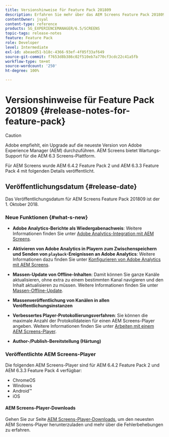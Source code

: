 ```yaml
---
title: Versionshinweise für Feature Pack 201809
description: Erfahren Sie mehr über das AEM Screens Feature Pack 201809, das am 1. Oktober 2018 veröffentlicht wurde.
contentOwner: jsyal
content-type: reference
products: SG_EXPERIENCEMANAGER/6.5/SCREENS
topic-tags: release-notes
feature: Feature Pack
role: Developer
level: Intermediate
exl-id: abeaed51-b18c-4366-93ef-4f05f33af649
source-git-commit: f7653d8b386c02f510eb7a770cf3cdc22c41a5fb
workflow-type: tm+mt
source-wordcount: '250'
ht-degree: 100%

---
```


# Versionshinweise für Feature Pack 201809 {#release-notes-for-feature-pack}

>[!CAUTION]
>
>Adobe empfiehlt, ein Upgrade auf die neueste Version von Adobe Experience Manager (AEM) durchzuführen. AEM Screens bietet Wartungs-Support für die AEM 6.3 Screens-Plattform.

Für AEM Screens wurde AEM 6.4.2 Feature Pack 2 und AEM 6.3.3 Feature Pack 4 mit folgenden Details veröffentlicht.

## Veröffentlichungsdatum {#release-date}

Das Veröffentlichungsdatum für AEM Screens Feature Pack 201809 ist der 1. Oktober 2018.

### Neue Funktionen {#what-s-new}

* **Adobe Analytics-Berichte als Wiedergabenachweis**: Weitere Informationen finden Sie unter [Adobe Analytics-Integration mit AEM Screens](adobe-analytics-integration-aem-screens.md).

* **Aktivieren von Adobe Analytics in Playern zum Zwischenspeichern und Senden von `playback`-Ereignissen an Adobe Analytics**: Weitere Informationen dazu finden Sie unter [Konfigurieren von Adobe Analytics mit AEM Screens](configuring-adobe-analytics-aem-screens.md).

* **Massen-Update von Offline-Inhalten**: Damit können Sie ganze Kanäle aktualisieren, ohne extra zu einem bestimmten Kanal navigieren und den Inhalt aktualisieren zu müssen. Weitere Informationen finden Sie unter [Massen-Offline-Update](bulk-offline-update.md).

* **Massenveröffentlichung von Kanälen in allen Veröffentlichungsinstanzen**
* **Verbessertes Player-Protokollierungsverfahren**: Sie können die maximale Anzahl der Protokolldateien für einen AEM Screens-Player angeben. Weitere Informationen finden Sie unter [Arbeiten mit einem AEM Screens-Player](working-with-screens-player.md).

* **Author-/Publish-Bereitstellung (Härtung)**

### Veröffentlichte AEM Screens-Player

Die folgenden AEM Screens-Player sind für AEM 6.4.2 Feature Pack 2 und AEM 6.3.3 Feature Pack 4 verfügbar:

* ChromeOS
* Windows
* Android™
* iOS

#### AEM Screens-Player-Downloads

Gehen Sie zur Seite [AEM Screens-Player-Downloads](https://download.macromedia.com/screens/), um den neuesten AEM Screens-Player herunterzuladen und mehr über die Fehlerbehebungen zu erfahren.
